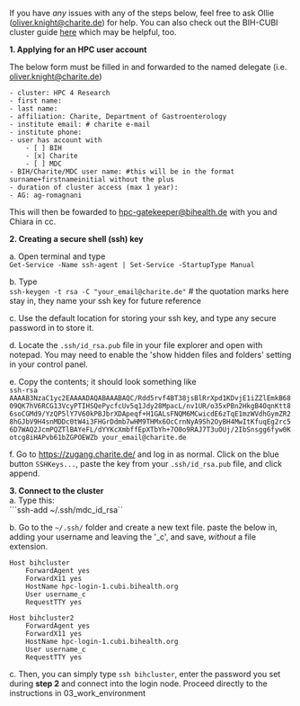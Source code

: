 If you have *any* issues with any of the steps below, feel free to ask Ollie (oliver.knight@charite.de) for help. You can also check out the BIH-CUBI cluster guide [here](https://bihealth.github.io/bih-cluster/) which may be helpful, too.

**1. Applying for an HPC user account**  

The below form must be filled in and forwarded to the named delegate (i.e. oliver.knight@charite.de)

```
- cluster: HPC 4 Research
- first name:
- last name:
- affiliation: Charite, Department of Gastroenterology
- institute email: # charite e-mail
- institute phone:
- user has account with
    - [ ] BIH
    - [x] Charite
    - [ ] MDC
- BIH/Charite/MDC user name: #this will be in the format surname+firstnameinitial without the plus
- duration of cluster access (max 1 year): 
- AG: ag-romagnani
```

This will then be fowarded to hpc-gatekeeper@bihealth.de with you and Chiara in cc.

**2. Creating a secure shell (ssh) key**

a. Open terminal and type  
```Get-Service -Name ssh-agent | Set-Service -StartupType Manual```  

b. Type  
```ssh-keygen -t rsa -C "your_email@charite.de"``` # the quotation marks here stay in, they name your ssh key for future reference  

c. Use the default location for storing your ssh key, and type any secure password in to store it.  

d. Locate the ```.ssh/id_rsa.pub``` file in your file explorer and open with notepad. You may need to enable the 'show hidden files and folders' setting in your control panel.  

e. Copy the contents; it should look something like  
```ssh-rsa AAAAB3NzaC1yc2EAAAADAQABAAABAQC/Rdd5rvf4BT38jsBlRrXpd1KDvjE1iZZlEmkB6809QK7hV6RCG13VcyPTIHSQePycfcUv5q1Jdy28MpacL/nv1UR/o35xPBn2HkgB4OqnKtt86soCGMd9/YzQP5lY7V60kPBJbrXDApeqf+H1GALsFNQM6MCwicdE6zTqE1mzWVdhGymZR28hGJbV9H4snMDDc0tW4i3FHGrDdmb7wHM9THMx6OcCrnNyA9Sh2OyBH4MwItKfuqEg2rc56D7WAQ2JcmPQZTlBAYeFL/dYYKcXmbffEpXTbYh+7O0o9RAJ7T3uOUj/2IbSnsgg6fyw0Kotcg8iHAPvb61bZGPOEWZb your_email@charite.de```

f. Go to https://zugang.charite.de/ and log in as normal. Click on the blue button ```SSHKeys...```, paste the key from your ```.ssh/id_rsa.pub``` file, and click append.  

**3. Connect to the cluster**  
a. Type this:  
```ssh-add ~/.ssh/mdc_id_rsa``  

b. Go to the ```~/.ssh/``` folder and create a new text file. paste the below in, adding your username and leaving the '_c', and save, *without* a file extension.  
```
Host bihcluster
    ForwardAgent yes
    ForwardX11 yes
    HostName hpc-login-1.cubi.bihealth.org
    User username_c
    RequestTTY yes

Host bihcluster2
    ForwardAgent yes
    ForwardX11 yes
    HostName hpc-login-1.cubi.bihealth.org
    User username_c
    RequestTTY yes
```

c. Then, you can simply type ```ssh bihcluster```, enter the password you set during **step 2** and connect into the login node. Proceed directly to the instructions in 03_work_environment
